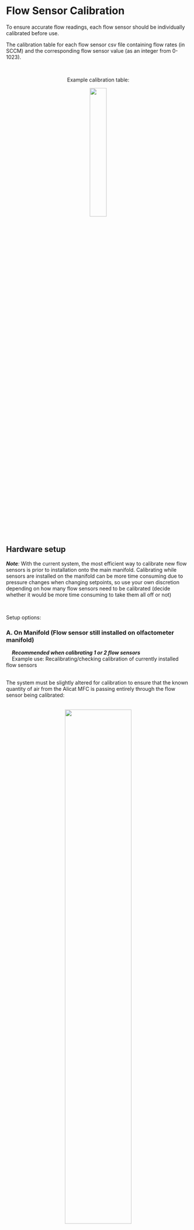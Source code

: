 # Flow Sensor Calibration

To ensure accurate flow readings, each flow sensor should be individually calibrated before use.  

The calibration table for each flow sensor csv file containing flow rates (in SCCM) and the corresponding flow sensor value (as an integer from 0-1023).

<br>

<p align="center">
Example calibration table:
<p align="center">
    <img src="images/images_assembly/example_calibration_table - Copy.png" width="30%">
</p>


<br><br>


## Hardware setup

***Note**:* With the current system, the most efficient way to calibrate new flow sensors is prior to installation onto the main manifold. Calibrating while sensors are installed on the manifold can be more time consuming due to pressure changes when changing setpoints, so use your own discretion depending on how many flow sensors need to be calibrated (decide whether it would be more time consuming to take them all off or not)

<br>

Setup options:  


### **A. On Manifold** (Flow sensor still installed on olfactometer manifold)  
&nbsp;&nbsp;&nbsp;&nbsp;***Recommended when calibrating 1 or 2 flow sensors***  
&nbsp;&nbsp;&nbsp;&nbsp;Example use: Recalibrating/checking calibration of currently installed flow sensors  
<br>

The system must be slightly altered for calibration to ensure that the known quantity of air from the Alicat MFC is passing entirely through the flow sensor being calibrated:  
<br>

<p align="center">
    <img src="images/images_assembly/Full System Schematic_flowSensorCalibration.png" width="60%">
</p>

1. Disconnect the tubing between the Alicat MFC and the mixing chamber, and plug the open fitting. This ensures that the known quantity of air delivered (from the MFC) is all passing through the flow sensor.

2. Disconnect the flow sensor output from the vial. This allows the air to easily pass through the flow sensor. (Easiest way to do this is to twist the needle to disconnect it from the luer fitting on the flow sensor tubing.)

3. Fully open the proportional valve via the olfactometer GUI.
	- Open the Vial Details popup window.
	- Select "Enable Manual Options"
	- In the "Manual Controls" box, enter "255" next to the "Set prop valve" button.
	- Click "Set prop valve".


<p align="center">
    <img src="images/images_assembly/flow_calibration_software_open_pvalve.PNG" width="80%">
</p>

<br>

### **B. Off Manifold**  
&nbsp;&nbsp;&nbsp;&nbsp;***Recommended when calibrating 4+ flow sensors***  
&nbsp;&nbsp;&nbsp;&nbsp;Example use: New sensors that have not been installed yet

<br>

1. Connect the MFC input to an air supply.  
2. Connect the MFC output directly to the flow sensor input. (Flow sensor works well with 1/8" ID flexible tubing, which can be slid over 1/8" OD Teflon tubing to make a sufficiently airtight seal for this application).  
<p align="center">
    <img src="images/images_assembly/flow_calibration_01.jpg" width="50%">
</p>
<br>

3. Connect the flow sensor to the Olfactometer PCB (either directly, or using jumper wires, whichever is more convenient).  
<p align="center">
    <img src="images/images_assembly/flow_calibration_02.jpg" width="45%">
    <img src="images/images_assembly/flow_calibration_03.jpg" width="45%">
</p>

4. Connect the Olfactometer PCB to the computer and 24V power supply as usual.  
<br>



## Software

### Create File

1. Open the Olfactometer GUI and connect to the device.  
2. Open the Vial Details box for the selected flow sensor.  
<p align="center">
    <img src="images/images_assembly/flow_calibration_software_02.png" width="80%">
</p>

3. Confirm/edit the calibration table directory and enter the desired file name.  
4. Click "Create File". (This will create the file and set the flow sensor to "debug" mode, if it is not already.)  
<p align="center">
    <img src="images/images_assembly/flow_calibration_software_03.png" width="80%">
</p>

<br><br>


## Calibrate

***Note:** Calibration tables **must** be in descending order, so it is recommended to start calibrating at the maximum capacity and work down from there. Otherwise, the table will need to be manually sorted once calibration is complete.*  


1. Physically set the Alicat MFC to the first desired calibration value. (Ideally, the maximum capacity of the flow sensor - 200 sccm.) Enter that same value into the "MFC value (sccm)" box.  
&nbsp;&nbsp;&nbsp;**Note:** If calibrating while flow sensor is installed on the manifold, the Alicat MFC may not be able to reach 200 sccm (due to high impedance within the olfactometer manifold). If this is the case, start calibration at the highest flow rate the Alicat MFC is able to maintain (at least 120 sccm).    

2. Enter the desired duration of the calibration. (15 seconds is typically sufficient for off-manifold calibration, 30 seconds may be necessary for on-manifold calibration.)  

<br>  

<p align="center">
    <img src="images/images_assembly/flow_calibration_software_04.png" width="80%">
</p>

3. Click "Start".  

4. Once calibration at this flow rate is complete, stats about the flow sensor data collected during that period will populate the fields in the center of the groupbox. By default, the values to write to the calibration files will display in the bottom-right box (flow rate [sccm], mean value [int]).  
<p align="center">
    <img src="images/images_assembly/flow_calibration_software_05.png" width="80%">
</p>

5. If the calibration seemed fine, click the "Write" button to write this pair to the calibration file. You can also manually enter the value to write to the file, if you'd like to use the median value instead. (Values already written to the file will be displayed in the far right box.)  
&nbsp;&nbsp;- To check if the calibration was okay, check the range of the values collected from the flow sensor. If the range is more than 4, repeated trials are recommended.  
&nbsp;&nbsp;- For on manifold calibration, when the Alicat MFC value is changed, the pressure within the system can take 1-2 minutes to stabilize, which affects the flow sensor readout.
&nbsp;&nbsp;- (Typically, at a single flow value, I run two 15-second calibrations and save the mean of the second one. If the means of the two calibrations differ by more than 1 on-manifold, more than 0.5 off-manifold, I would recommend running additional 15-second calibrations until stability is reached.)  

<br>

6. **Repeat for as many values as desired.** (I typically do 10sccm increments, to save time. For more sensitive experiments, 2-5 increments may be more helpful.)


<br>



## Once complete:

1. Click "End & Save File"
2. Go to the calibration table directory, and change the file extension from .csv to .txt. (Ignore any warnings about the file becoming unusable.)

<br>

Don't forget to update your olfa_config file to include the new calibration table!